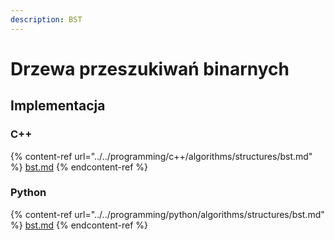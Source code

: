 ```yaml
---
description: BST
---
```


# Drzewa przeszukiwań binarnych

## Implementacja

### C++

{% content-ref url="../../programming/c++/algorithms/structures/bst.md" %}
[bst.md](../../programming/c++/algorithms/structures/bst.md)
{% endcontent-ref %}

### Python

{% content-ref url="../../programming/python/algorithms/structures/bst.md" %}
[bst.md](../../programming/python/algorithms/structures/bst.md)
{% endcontent-ref %}
